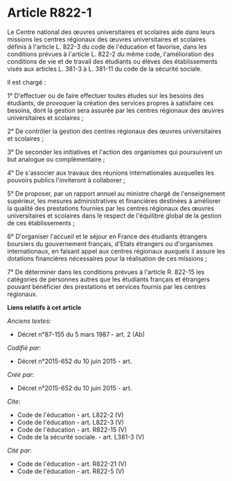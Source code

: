 # Article R822-1

Le Centre national des œuvres universitaires et scolaires aide dans leurs missions les centres régionaux des œuvres
universitaires et scolaires définis à l'article L. 822-3 du code de l'éducation et favorise, dans les conditions prévues à
l'article L. 822-2 du même code, l'amélioration des conditions de vie et de travail des étudiants ou élèves des
établissements visés aux articles L. 381-3 à L. 381-11 du code de la sécurité sociale. 

Il est chargé : 

1° D'effectuer ou de faire effectuer toutes études sur les besoins des étudiants, de provoquer la création des services
propres à satisfaire ces besoins, dont la gestion sera assurée par les centres régionaux des œuvres universitaires et
scolaires ; 

2° De contrôler la gestion des centres régionaux des œuvres universitaires et scolaires ; 

3° De seconder les initiatives et l'action des organismes qui poursuivent un but analogue ou complémentaire ; 

4° De s'associer aux travaux des réunions internationales auxquelles les pouvoirs publics l'inviteront à collaborer ; 

5° De proposer, par un rapport annuel au ministre chargé de l'enseignement supérieur, les mesures administratives et
financières destinées à améliorer la qualité des prestations fournies par les centres régionaux des œuvres universitaires et
scolaires dans le respect de l'équilibre global de la gestion de ces établissements ; 

6° D'organiser l'accueil et le séjour en France des étudiants étrangers boursiers du gouvernement français, d'Etats étrangers
ou d'organismes internationaux, en faisant appel aux centres régionaux auxquels il assure les dotations financières
nécessaires pour la réalisation de ces missions ; 

7° De déterminer dans les conditions prévues à l'article R. 822-15 les catégories de personnes autres que les étudiants
français et étrangers pouvant bénéficier des prestations et services fournis par les centres régionaux.

**Liens relatifs à cet article**

_Anciens textes_:

  - Décret n°87-155 du 5 mars 1987 - art. 2 (Ab)

_Codifié par_:

  - Décret n°2015-652 du 10 juin 2015 - art.

_Créé par_:

  - Décret n°2015-652 du 10 juin 2015 - art.

_Cite_:

  - Code de l'éducation - art. L822-2 (V)
  - Code de l'éducation - art. L822-3 (V)
  - Code de l'éducation - art. R822-15 (V)
  - Code de la sécurité sociale. - art. L381-3 (V)

_Cité par_:

  - Code de l'éducation - art. R822-21 (V)
  - Code de l'éducation - art. R822-5 (V)
